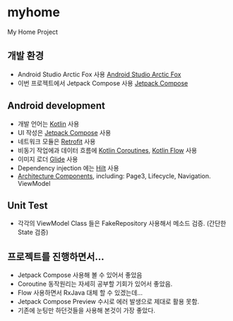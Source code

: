 # myhome
My Home Project

## 개발 환경
 * Android Studio Arctic Fox 사용 [Android Studio Arctic Fox](https://developer.android.com/studio/preview)
 * 이번 프로젝트에서 Jetpack Compose 사용 [Jetpack Compose](https://developer.android.com/jetpack/compose)

## Android development
 * 개발 언어는 [Kotlin](https://kotlinlang.org/) 사용
 * UI 작성은 [Jetpack Compose](https://developer.android.com/jetpack/compose) 사용
 * 네트워크 모듈은 [Retrofit](https://square.github.io/retrofit/) 사용
 * 비동기 작업에과 데이터 흐름에 [Kotlin Coroutines](https://kotlinlang.org/docs/reference/coroutines/coroutines-guide.html), [Kotlin Flow](https://developer.android.com/kotlin/flow) 사용
 * 이미지 로더 [Glide](https://google.github.io/accompanist/glide/) 사용
 * Dependency injection 에는 [Hilt](https://dagger.dev/hilt/) 사용
 * [Architecture Components](https://developer.android.com/topic/libraries/architecture/), including: Page3, Lifecycle, Navigation. ViewModel

## Unit Test
 * 각각의 ViewModel Class 들은 FakeRepository 사용해서 메소드 검증. (간단한 State 검증)

## 프로젝트를 진행하면서...
 * Jetpack Compose 사용해 볼 수 있어서 좋았음
 * Coroutine 동작원리는 자세히 공부할 기회가 있어서 좋았음.
 * Flow 사용하면서 RxJava 대체 할 수 있겠는데...
 * Jetpack Compose Preview 수시로 에러 발생으로 제대로 활용 못함.
 * 기존에 눈팅만 하던것들을 사용해 본것이 가장 좋았다.

